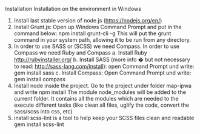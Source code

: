 Installation
Installation on the environment in Windows

1.	Install last stable version of node.js (https://nodejs.org/en/)
2.	Install Grunt.js: Open up Windows Command Prompt and put in the command below: 
npm install grunt-cli -g 
This will put the grunt command in your system path, allowing it to be run from any directory.
3.	In order to use SASS or (SCSS) we need Compass. In order to use Compass we need Ruby and Compass
a.	Install Ruby http://rubyinstaller.org/ 
b.	Install SASS (more info � but not necessary to read: http://sass-lang.com/install): open Command Prompt und write:
gem install sass 
c.	Install Compass: Open Command Prompt und write:
gem install compass  
4.	Install node inside the project. Go to the project under folder map-ipwa and write 
npm install
The module node_modules will be added to the current folder. It contains all the modules which are needed to the execute different tasks (like clean all files, uglify the code, convert the sass/scss into css, etc)
5. install scss-lint is a tool to help keep your SCSS files clean and readable 
gem install scss-lint


